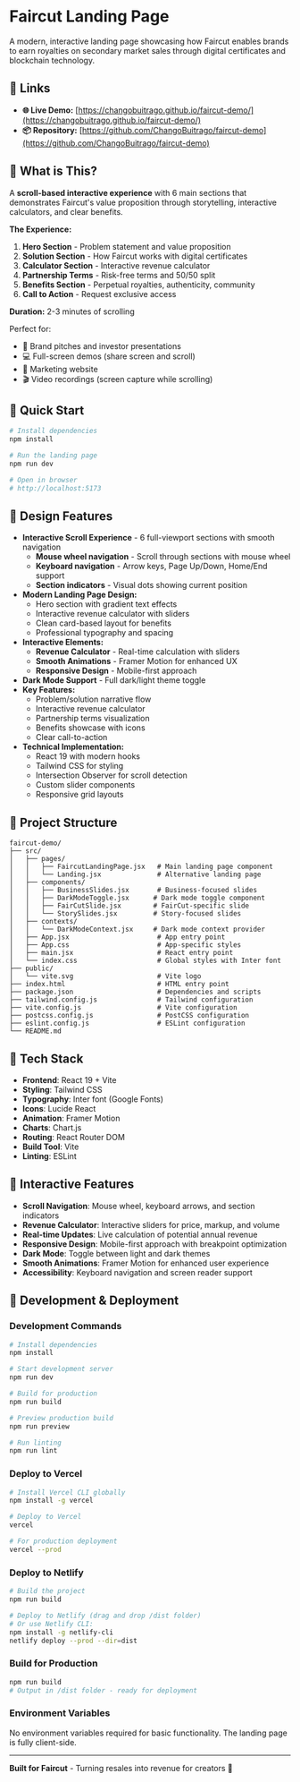 # Faircut Landing Page

A modern, interactive landing page showcasing how Faircut enables brands to earn royalties on secondary market sales through digital certificates and blockchain technology.

## 🔗 Links

- **🌐 Live Demo:** [https://changobuitrago.github.io/faircut-demo/](https://changobuitrago.github.io/faircut-demo/)
- **📦 Repository:** [https://github.com/ChangoBuitrago/faircut-demo](https://github.com/ChangoBuitrago/faircut-demo)

## 🎯 What is This?

A **scroll-based interactive experience** with 6 main sections that demonstrates Faircut's value proposition through storytelling, interactive calculators, and clear benefits.

**The Experience:**
1. **Hero Section** - Problem statement and value proposition
2. **Solution Section** - How Faircut works with digital certificates
3. **Calculator Section** - Interactive revenue calculator
4. **Partnership Terms** - Risk-free terms and 50/50 split
5. **Benefits Section** - Perpetual royalties, authenticity, community
6. **Call to Action** - Request exclusive access

**Duration:** 2-3 minutes of scrolling

Perfect for:
- 🎤 Brand pitches and investor presentations
- 💻 Full-screen demos (share screen and scroll)
- 📰 Marketing website
- 🎬 Video recordings (screen capture while scrolling)

## 🚀 Quick Start

```bash
# Install dependencies
npm install

# Run the landing page
npm run dev

# Open in browser
# http://localhost:5173
```

## 🎨 Design Features

- **Interactive Scroll Experience** - 6 full-viewport sections with smooth navigation
  - **Mouse wheel navigation** - Scroll through sections with mouse wheel
  - **Keyboard navigation** - Arrow keys, Page Up/Down, Home/End support
  - **Section indicators** - Visual dots showing current position
- **Modern Landing Page Design:**
  - Hero section with gradient text effects
  - Interactive revenue calculator with sliders
  - Clean card-based layout for benefits
  - Professional typography and spacing
- **Interactive Elements:**
  - **Revenue Calculator** - Real-time calculation with sliders
  - **Smooth Animations** - Framer Motion for enhanced UX
  - **Responsive Design** - Mobile-first approach
- **Dark Mode Support** - Full dark/light theme toggle
- **Key Features:**
  - Problem/solution narrative flow
  - Interactive revenue calculator
  - Partnership terms visualization
  - Benefits showcase with icons
  - Clear call-to-action
- **Technical Implementation:**
  - React 19 with modern hooks
  - Tailwind CSS for styling
  - Intersection Observer for scroll detection
  - Custom slider components
  - Responsive grid layouts

## 📁 Project Structure

```
faircut-demo/
├── src/
│   ├── pages/
│   │   ├── FaircutLandingPage.jsx   # Main landing page component
│   │   └── Landing.jsx              # Alternative landing page
│   ├── components/
│   │   ├── BusinessSlides.jsx       # Business-focused slides
│   │   ├── DarkModeToggle.jsx      # Dark mode toggle component
│   │   ├── FairCutSlide.jsx        # FairCut-specific slide
│   │   └── StorySlides.jsx         # Story-focused slides
│   ├── contexts/
│   │   └── DarkModeContext.jsx     # Dark mode context provider
│   ├── App.jsx                      # App entry point
│   ├── App.css                      # App-specific styles
│   ├── main.jsx                     # React entry point
│   └── index.css                    # Global styles with Inter font
├── public/
│   └── vite.svg                     # Vite logo
├── index.html                       # HTML entry point
├── package.json                     # Dependencies and scripts
├── tailwind.config.js               # Tailwind configuration
├── vite.config.js                   # Vite configuration
├── postcss.config.js                # PostCSS configuration
├── eslint.config.js                 # ESLint configuration
└── README.md
```

## 🎨 Tech Stack

- **Frontend**: React 19 + Vite
- **Styling**: Tailwind CSS
- **Typography**: Inter font (Google Fonts)
- **Icons**: Lucide React
- **Animation**: Framer Motion
- **Charts**: Chart.js
- **Routing**: React Router DOM
- **Build Tool**: Vite
- **Linting**: ESLint

## 🎨 Interactive Features

- **Scroll Navigation**: Mouse wheel, keyboard arrows, and section indicators
- **Revenue Calculator**: Interactive sliders for price, markup, and volume
- **Real-time Updates**: Live calculation of potential annual revenue
- **Responsive Design**: Mobile-first approach with breakpoint optimization
- **Dark Mode**: Toggle between light and dark themes
- **Smooth Animations**: Framer Motion for enhanced user experience
- **Accessibility**: Keyboard navigation and screen reader support

## 🚀 Development & Deployment

### Development Commands

```bash
# Install dependencies
npm install

# Start development server
npm run dev

# Build for production
npm run build

# Preview production build
npm run preview

# Run linting
npm run lint
```

### Deploy to Vercel

```bash
# Install Vercel CLI globally
npm install -g vercel

# Deploy to Vercel
vercel

# For production deployment
vercel --prod
```

### Deploy to Netlify

```bash
# Build the project
npm run build

# Deploy to Netlify (drag and drop /dist folder)
# Or use Netlify CLI:
npm install -g netlify-cli
netlify deploy --prod --dir=dist
```

### Build for Production

```bash
npm run build
# Output in /dist folder - ready for deployment
```

### Environment Variables

No environment variables required for basic functionality. The landing page is fully client-side.

---

**Built for Faircut** - Turning resales into revenue for creators 💎
